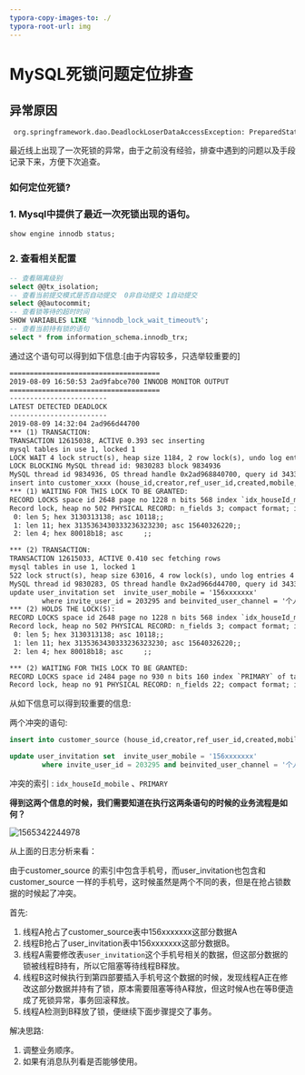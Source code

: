 ```yaml
---
typora-copy-images-to: ./
typora-root-url: img
---
```




# MySQL死锁问题定位排查

## 异常原因

```tex
 org.springframework.dao.DeadlockLoserDataAccessException: PreparedStatementCallback; SQL [ insert into customer_source (house_id,creator,ref_user_id,created,mobile,channel,ref_mobile,source,regist_time,sign_status,updator,id,updated,status) values ( ? , ? , ? , ? , ? , ? , ? , ? , ? , ? , ? , ? , ? , ? )]; Deadlock found when trying to get lock; try restarting transaction; nested exception is com.mysql.jdbc.exceptions.jdbc4.MySQLTransactionRollbackException: Deadlock found when trying to get lock; try restarting transaction 
```

最近线上出现了一次死锁的异常，由于之前没有经验，排查中遇到的问题以及手段记录下来，方便下次追查。

### 如何定位死锁?

### 1. Mysql中提供了最近一次死锁出现的语句。

```sql
show engine innodb status;
```

### 2. 查看相关配置

```sql
-- 查看隔离级别
select @@tx_isolation;
-- 查看当前提交模式是否自动提交  0非自动提交 1自动提交
select @@autocommit;
-- 查看锁等待的超时时间
SHOW VARIABLES LIKE '%innodb_lock_wait_timeout%';
-- 查看当前持有锁的语句
select * from information_schema.innodb_trx;
```





通过这个语句可以得到如下信息:[由于内容较多，只选举较重要的]

```tex
=====================================
2019-08-09 16:50:53 2ad9fabce700 INNODB MONITOR OUTPUT
=====================================
------------------------
LATEST DETECTED DEADLOCK
------------------------
2019-08-09 14:32:04 2ad966d44700
*** (1) TRANSACTION:
TRANSACTION 12615038, ACTIVE 0.393 sec inserting
mysql tables in use 1, locked 1
LOCK WAIT 4 lock struct(s), heap size 1184, 2 row lock(s), undo log entries 2
LOCK BLOCKING MySQL thread id: 9830283 block 9834936
MySQL thread id 9834936, OS thread handle 0x2ad968840700, query id 343309698 172.19.189.120 dmmanager update
insert into customer_xxxx (house_id,creator,ref_user_id,created,mobile,channel,ref_mobile,source,regist_time,sign_status,updator,id,updated,status) values ( 10118 ,  '203295' ,  186063 ,  '2019-08-09 14:32:03.859' ,  '156xxxxxxx' ,  'xxxx推广吴迪(xxxxx)' ,  'xxxxxxx' ,  3 ,  '2019-08-09 14:32:03' ,  0 ,  null ,  null ,  null ,  1 )
*** (1) WAITING FOR THIS LOCK TO BE GRANTED:
RECORD LOCKS space id 2648 page no 1228 n bits 568 index `idx_houseId_mobile` of table `marketing_db`.`customer_source` trx id 12615038 lock mode S waiting
Record lock, heap no 502 PHYSICAL RECORD: n_fields 3; compact format; info bits 0
 0: len 5; hex 3130313138; asc 10118;;
 1: len 11; hex 3135363430333236323230; asc 15640326220;;
 2: len 4; hex 80018b18; asc     ;;

*** (2) TRANSACTION:
TRANSACTION 12615033, ACTIVE 0.410 sec fetching rows
mysql tables in use 1, locked 1
522 lock struct(s), heap size 63016, 4 row lock(s), undo log entries 4
MySQL thread id 9830283, OS thread handle 0x2ad966d44700, query id 343309767 172.19.189.120 dmmanager Searching rows for update
update user_invitation set  invite_user_mobile = '156xxxxxxx'
        where invite_user_id = 203295 and beinvited_user_channel = '个人-未知号码'
*** (2) HOLDS THE LOCK(S):
RECORD LOCKS space id 2648 page no 1228 n bits 568 index `idx_houseId_mobile` of table `marketing_db`.`customer_source` trx id 12615033 lock_mode X locks rec but not gap
Record lock, heap no 502 PHYSICAL RECORD: n_fields 3; compact format; info bits 0
 0: len 5; hex 3130313138; asc 10118;;
 1: len 11; hex 3135363430333236323230; asc 15640326220;;
 2: len 4; hex 80018b18; asc     ;;

*** (2) WAITING FOR THIS LOCK TO BE GRANTED:
RECORD LOCKS space id 2484 page no 930 n bits 160 index `PRIMARY` of table `marketing_db`.`user_invitation` trx id 12615033 lock_mode X locks rec but not gap waiting
Record lock, heap no 91 PHYSICAL RECORD: n_fields 22; compact format; info bits 0

```

从如下信息可以得到较重要的信息: 

两个冲突的语句:

```sql
insert into customer_source (house_id,creator,ref_user_id,created,mobile,channel,ref_mobile,source,regist_time,sign_status,updator,id,updated,status) values ( 10118 ,  '203295' ,  186063 ,  '2019-08-09 14:32:03.859' ,  '156xxxxxxx' ,  'xxxx推广吴迪(xxxxx)' ,  'xxxxxxx' ,  3 ,  '2019-08-09 14:32:03' ,  0 ,  null ,  null ,  null ,  1 )
```

```sql
update user_invitation set  invite_user_mobile = '156xxxxxxx'
        where invite_user_id = 203295 and beinvited_user_channel = '个人-未知号码'
```

冲突的索引 : `idx_houseId_mobile` 、`PRIMARY`

**得到这两个信息的时候，我们需要知道在执行这两条语句的时候的业务流程是如何？**

![1565342244978](/../1565342244978.png)

从上面的日志分析来看：

由于customer_source 的索引中包含手机号，而user_invitation也包含和customer_source 一样的手机号，这时候虽然是两个不同的表，但是在抢占锁数据的时候起了冲突。

首先: 

1. 线程A抢占了customer_source表中156xxxxxxx这部分数据A
2. 线程B抢占了user_invitation表中156xxxxxxx这部分数据B。
3. 线程A需要修改表`user_invitation`这个手机号相关的数据，但这部分数据的锁被线程B持有，所以它阻塞等待线程B释放。
4. 线程B这时候执行到第四部要插入手机号这个数据的时候，发现线程A正在修改这部分数据并持有了锁，原本需要阻塞等待A释放，但这时候A也在等B便造成了死锁异常，事务回滚释放。
5. 线程A检测到B释放了锁，便继续下面步骤提交了事务。



解决思路: 

1. 调整业务顺序。
2. 如果有消息队列看是否能够使用。